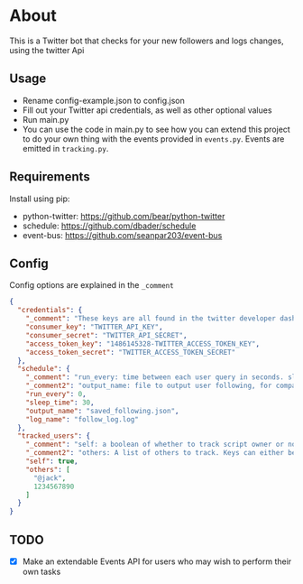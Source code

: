 # About
This is a Twitter bot that checks for your new followers and logs changes, using the twitter Api

## Usage
- Rename config-example.json to config.json
- Fill out your Twitter api credentials, as well as other optional values
- Run main.py 
- You can use the code in main.py to see how you can extend this project 
to do your own thing with the events provided in `events.py`. Events are emitted in `tracking.py`.  
  

## Requirements
Install using pip:  
- python-twitter: https://github.com/bear/python-twitter  
- schedule: https://github.com/dbader/schedule  
- event-bus: https://github.com/seanpar203/event-bus


## Config  

Config options are explained in the `_comment`
```json
{ 
  "credentials": {
    "_comment": "These keys are all found in the twitter developer dashboard: https://developer.twitter.com/en/portal/dashboard",
    "consumer_key": "TWITTER_API_KEY",
    "consumer_secret": "TWITTER_API_SECRET",
    "access_token_key": "1486145328-TWITTER_ACCESS_TOKEN_KEY",
    "access_token_secret": "TWITTER_ACCESS_TOKEN_SECRET"
  },
  "schedule": {
    "_comment": "run_every: time between each user query in seconds. sleep_time: loop sleep time in seconds",
    "_comment2": "output_name: file to output user following, for comparison purposes. log_name: file to log changes in following",
    "run_every": 0,
    "sleep_time": 30,
    "output_name": "saved_following.json",
    "log_name": "follow_log.log"
  },
  "tracked_users": {
    "_comment": "self: a boolean of whether to track script owner or not.",
    "_comment2": "others: A list of others to track. Keys can either be @UserName or just the user ID. Usernames MUST begin with '@'",
    "self": true,
    "others": [
      "@jack",
      1234567890
    ]
  }
}


```


## TODO  

* [x] Make an extendable Events API for users who may wish to perform their own tasks


